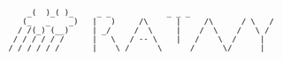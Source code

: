 <pre>
    _(  )_( )_     _ _            _ _ _                       _ _ _
   (_   _    _)   |   )     /\      |     /\      / \   /    |      \       /\     \   /
  / /(_) (__)     | _/     /  \     |    /  \    /   \ /     |       |     /  \     \ /
 / / / / / /      |   \   / -- \    |   /    \  /     |      |       |    / -- \     | 
/ / / / / /       |    \ /      \ _ _ _/      \/      |      |_ _ _ /    /      \    |
</pre> 
